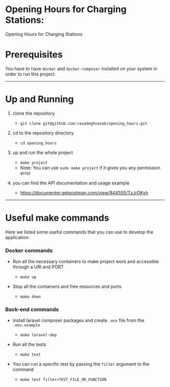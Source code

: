 # Opening Hours for Charging Stations:

Opening Hours for Charging Stations

# Prerequisites

You have to have `docker` and `docker-composer` installed on your system in order to run this project.

---
# Up and Running
1. clone the repository
    - `git clone git@github.com:rasadeghnasab/opening_hours.git`

2. cd to the repository directory
    - `cd opening_hours`
    
3. up and run the whole project
    - `make project` 
    - Note: You can use `sudo make project` if it gives you any permission error

4. you can find the API documentation and usage example
    - https://documenter.getpostman.com/view/844555/TzJrDKyh

---
# Useful make commands

Here we listed some useful commands that you can use to develop the application:

### Docker commands
- Run all the necessary containers to make project work and accessible through a URI and PORT
    - `make up`
    
- Stop all the containers and free resources and ports
    - `make down`

### Back-end commands

- Install laravel composer packages and create `.env` file from the `.env.example`
    - `make laravel-dep`

- Run all the tests
    - `make test`
    
- You can run a specific test by passing the `filter` argument to the command
    - `make test filter=TEST_FILE_OR_FUNCTION`
